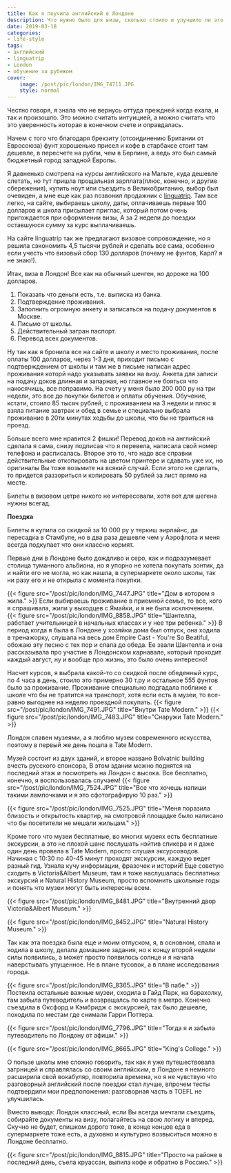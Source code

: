 ```yaml
---
title: Как я поучила английский в Лондоне
description: Что нужно было для визы, сколько стоило и улучшило ли это мой английский
date: 2019-03-18
categories:
- life-style
tags:
- английский
- linguatrip
- London
- обучение за рубежом
cover: 
    image: /post/pic/london/IMG_74711.JPG
    style: normal
---
```


Честно говоря, я знала что не вернусь оттуда преждней когда ехала, и так и произошло. Это можно считать интуицией, а можно считать что это уверенность которая в конечном счете и оправдалась.

Начем с того что благодаря брекзиту (отсоидинению Британии от Евросоюза) фунт хорошенько присел и кофе в старбаксе стоит там дешевле, в пересчете на рубли, чем в Берлине, а ведь это был самый бюджетный город западной Европы.

Я давненько смотрела на курсы английского на Мальте, куда дешевле слетать, но тут пришла прощальная зарплата(плюс, конечно, и другие сбережения), купить ноут или съездить в Великобританию, выбор был очевиден, а мне еще как раз позвонил продажник с [linguatrip](https://linguatrip.com/en/). Там все легко, на сайте, выбираешь школу, даты, оплачиваешь первые 100 долларов и школа присылает приглас, который потом очень пригождается при оформлении визы, А за 2 недели до поездки оставшуюся сумму за курс выплачиваешь.

На сайте linguatrip так же предлагают визовое сопровождение, но я решила сэкономить 4,5 тысячи рублей и сделать все сама, особенно если учесть что визовый сбор 130 долларов (почему не фунтов, Карл? я не знаю!).

Итак, виза в Лондон! Все как на обычный шенген, но дороже на 100 долларов.
1. Показать что деньги есть, т.е. выписка из банка.
2. Подтверждение проживания.
3. Заполнить огромную анкету и записаться на подачу документов в Москве.
4. Письмо от школы.
5. Действительный загран паспорт.
6. Перевод всех документов.

Ну так как я бронила все на сайте и школу и место проживания, после оплаты 100 долларов, через 1-3 дня, приходит письмо с подтверждением от школы и там же в письме написан адрес проживания которй надо указывать заявки на визу. Анкета для записи на подачу доков длинная и запарная, но главное не бояться что накосячишь, все поправимо.
На счету у меня было 200 000 ру на три недели, это все до покупки билетов и оплаты обучения. Обучение, кстати, стоило 85 тысяч рублей, с проживанием на 3 недели и плюс я взяла питание завтрак и обед в семье и специально выбрала проживание в 20ти минутах ходьбы до школы, что бы не траиться на проезд.

Больше всего мне нравится 2 фишки! Перевод доков на английский сделала я сама, снизу подписав что я перевела, написала свой номер телефона и расписалась. Второе это то, что надо все справки действительные откопировать на цветом принтере и сдавать уже их, но оригиналы Вы тоже возьмите на всякий случай. Если этого не сделать, то придется раззориться и копировать 50 рублей за лист прямо на месте.

Билеты в визовом цетре никого не интересовали, хотя вот для шегена нужны всегад.

**Поездка**

Билеты я купила со скидкой за 10 000 ру у теркиш эирлайнс, да пересадка в Стамбуле, но в два раза дешевле чем у Аэрофлота и меня всегда подкупает что они классно кормят.

Первые дни в Лондоне было дождливо и серо, как и подразумевает столица туманного альбиона, но я упорно не хотела покупать зонтик, да и найти его не могла, но как нашла, в супермаркете около школы, так ни разу его и не открыла с момента покупки.

{{< figure src="/post/pic/london/IMG_7447.JPG" title="Дом в котором я жила." >}}
Если выбираешь проживание в приемной семье, то все, кого я спрашивала, жили у выходцев с Ямайки, и я не была исключением.
{{< figure src="/post/pic/london/IMG_8858.JPG" title="Шантелла, работает учительницей в начальных классах и у нее три ребенка." >}}
В период когда я была в Лондоне у хозяйки дома был отпуск, она ходила в тренажорку, слушала на весь дом Empire Cast - You're So Beatiful, обожаю эту песню с тех пор и спала до обеда. Ее звали Шантелла и она рассказывала про участие в Лондонском карнавале, который проходит каждый август, ну и вообще про жизнь, это было очень интересно!

Насчет курсов, я выбрала какой-то со скидкой после обеденный курс, по 4 часа в день, стоило это примерно 30 т.ру и остальное 555 фунтов было за проживание. Проживание специально подгадала поближе к школе что бы не тратится на транспорт, хотя если есть в музеи, то все-равно выгоднее на неделю проездной покупать.
{{< figure src="/post/pic/london/IMG_7491.JPG" title="Внутри Tate Modern." >}}
{{< figure src="/post/pic/london/IMG_7483.JPG" title="Снаружи Tate Modern." >}}

Лондон славен музеями, а я люблю музеи современного искусства, поэтому в первый же день пошла в Tate Modern. 

Музей состоит из двух зданий, и второе названо Bolvatnic building вчесть русского спонсора, В этом здании можно поднятся на последний этаж и посмотреть на Лондон с высока. Все бесплатно, конечно, я воспользовалась случаем!
{{< figure src="/post/pic/london/IMG_7524.JPG" title="Все что хочешь напиши такими лампочками и я это сфотографирую 10 раз." >}}

{{< figure src="/post/pic/london/IMG_7525.JPG" title="Меня поразила близость и открытость квартир, на смотровой площадке было написано что бы посетители не мешали жильцам." >}}

Кроме того что музеи бесплатные, во многих музеях есть бесплатные экскурсии, а это не плохой шанс послушать нэйтив спикера и я даже один день провела в Tate Modern, просто слушая эксурсоводов. Начиная с 10:30 по 40-45 минут проходят экскурсии, каждую ведет разный гид. Узнала кучу информации, фразочек и историй! Еще советую сходить в Victoria&Albert Museum, там я тоже наслушалась бесплатных экскурсий и Natural History Museum, просто вспомнить школьные годы и понять что музеи могут быть интересны всем.

{{< figure src="/post/pic/london/IMG_8481.JPG" title="Внутренний двор Victoria&Albert Museum." >}}

{{< figure src="/post/pic/london/IMG_8452.JPG" title="Natural History Museum." >}}

Так как эта поездка была еще и моим отпуском, я, в основном, спала и ходила в школу, делала домашние задания, но к концу второй недели силы появились, а может просто появилось солнце и я начала наверстывать упущенное. 
Не в плане тусовок, а в плане исследования города.

{{< figure src="/post/pic/london/IMG_8365.JPG" title="В пабе." >}}
Постеила остальные важные музеи, сходила в Гайд Парк, на барахолку, там забыла путеводитель и возвращалсь по карте в метро. Конечно съездила в Оксфорд и Кэмбридж с экскурсией, так было дешевле, походила по местам где снимали Гарри Поттера.

{{< figure src="/post/pic/london/IMG_7796.JPG" title="Тогда я и забыла путеводитель по Лондону от афиши." >}}

{{< figure src="/post/pic/london/IMG_8665.JPG" title="King's College." >}}

О пользе школы мне сложно говорить, так как я уже путешествовала загрницей и справлялась со своим английским, в Лондоне я немного расширила свой вокабуляр, повторила времена, но я не чувствую что разговорный английский после поездки стал лучше, впрочем тесты подтвердили мои предположения: разговорная часть в TOEFL не улучшилась.

Вместо вывода: Лондон классный, если Вы всегда мечтали съездить, собирайте документы на визу, полагайтесь на свою логику и вперед. Скучно не будет, слишком дорого тоже, в конце концов еда в супермаркете тоже есть, а духовно и культурно возвыситься можно в Лондоне бесплатно.

{{< figure src="/post/pic/london/IMG_8815.JPG" title="Просто на районе в последний день, съела круассан, выпила кофе и обратно в Россию." >}}
